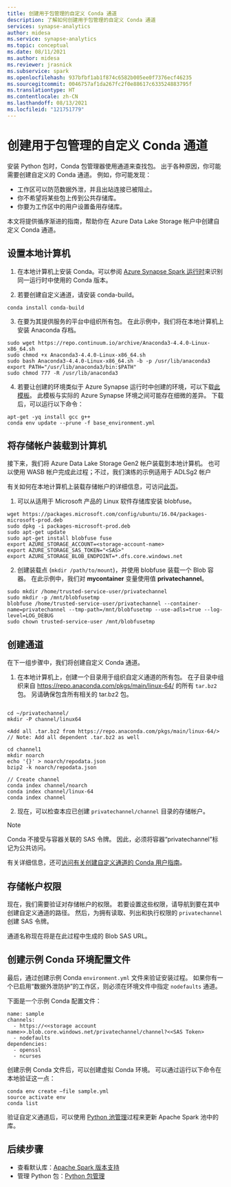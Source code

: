 ```yaml
---
title: 创建用于包管理的自定义 Conda 通道
description: 了解如何创建用于包管理的自定义 Conda 通道
services: synapse-analytics
author: midesa
ms.service: synapse-analytics
ms.topic: conceptual
ms.date: 08/11/2021
ms.author: midesa
ms.reviewer: jrasnick
ms.subservice: spark
ms.openlocfilehash: 937bfbf1ab1f874c6582b005ee0f7376ecf46235
ms.sourcegitcommit: 0046757af1da267fc2f0e88617c633524883795f
ms.translationtype: HT
ms.contentlocale: zh-CN
ms.lasthandoff: 08/13/2021
ms.locfileid: "121751779"
---
```

# <a name="create-a-custom-conda-channel-for-package-management"></a>创建用于包管理的自定义 Conda 通道 
安装 Python 包时，Conda 包管理器使用通道来查找包。 出于各种原因，你可能需要创建自定义的 Conda 通道。 例如，你可能发现：

- 工作区可以防范数据外泄，并且出站连接已被阻止。  
- 你不希望将某些包上传到公共存储库。
- 你要为工作区中的用户设置备用存储库。

本文将提供循序渐进的指南，帮助你在 Azure Data Lake Storage 帐户中创建自定义 Conda 通道。

## <a name="set-up-your-local-machine"></a>设置本地计算机

1. 在本地计算机上安装 Conda。可以参阅 [Azure Synapse Spark 运行时](./apache-spark-version-support.md)来识别同一运行时中使用的 Conda 版本。
   
2. 若要创建自定义通道，请安装 conda-build。
```
conda install conda-build
```
3. 在要为其提供服务的平台中组织所有包。 在此示例中，我们将在本地计算机上安装 Anaconda 存档。

```
sudo wget https://repo.continuum.io/archive/Anaconda3-4.4.0-Linux-x86_64.sh 
sudo chmod +x Anaconda3-4.4.0-Linux-x86_64.sh  
sudo bash Anaconda3-4.4.0-Linux-x86_64.sh -b -p /usr/lib/anaconda3 
export PATH="/usr/lib/anaconda3/bin:$PATH" 
sudo chmod 777 -R /usr/lib/anaconda3  
```

4. 若要让创建的环境类似于 Azure Synapse 运行时中创建的环境，可以下载[此模板](https://github.com/Azure-Samples/Synapse/blob/main/Spark/Python/base_environment.yml)。 此模板与实际的 Azure Synapse 环境之间可能存在细微的差异。 下载后，可以运行以下命令：
```
apt-get -yq install gcc g++
conda env update --prune -f base_environment.yml
```

## <a name="mount-the-storage-account-onto-your-machine"></a>将存储帐户装载到计算机
接下来，我们将 Azure Data Lake Storage Gen2 帐户装载到本地计算机。 也可以使用 WASB 帐户完成此过程；不过，我们演练的示例适用于 ADLSg2 帐户 
 
有关如何在本地计算机上装载存储帐户的详细信息，可访问[此页](https://github.com/Azure/azure-storage-fuse#blobfuse )。 

1. 可以从适用于 Microsoft 产品的 Linux 软件存储库安装 blobfuse。

```
wget https://packages.microsoft.com/config/ubuntu/16.04/packages-microsoft-prod.deb 
sudo dpkg -i packages-microsoft-prod.deb 
sudo apt-get update 
sudo apt-get install blobfuse fuse 
export AZURE_STORAGE_ACCOUNT=<storage-account-name>
export AZURE_STORAGE_SAS_TOKEN="<SAS>" 
export AZURE_STORAGE_BLOB_ENDPOINT=*.dfs.core.windows.net
```

2. 创建装载点 (```mkdir /path/to/mount```)，并使用 blobfuse 装载一个 Blob 容器。 在此示例中，我们对 **mycontainer** 变量使用值 **privatechannel**。
   
```
sudo mkdir /home/trusted-service-user/privatechannel 
sudo mkdir -p /mnt/blobfusetmp 
blobfuse /home/trusted-service-user/privatechannel --container-name=privatechannel --tmp-path=/mnt/blobfusetmp --use-adls=true --log-level=LOG_DEBUG 
sudo chown trusted-service-user /mnt/blobfusetmp 
```
## <a name="create-the-channel"></a>创建通道
在下一组步骤中，我们将创建自定义 Conda 通道。

1. 在本地计算机上，创建一个目录用于组织自定义通道的所有包。 在子目录中组织来自 https://repo.anaconda.com/pkgs/main/linux-64/ 的所有 ```tar.bz2``` 包。 另请确保包含所有相关的 tar.bz2 包。
   
```

cd ~/privatechannel/ 
mkdir -P channel/linux64 

<Add all .tar.bz2 from https://repo.anaconda.com/pkgs/main/linux-64/> 
// Note: Add all dependent .tar.bz2 as well 

cd channel1 
mkdir noarch 
echo '{}' > noarch/repodata.json 
bzip2 -k noarch/repodata.json 

// Create channel 
conda index channel/noarch 
conda index channel/linux-64 
conda index channel
```

2. 现在，可以检查本应已创建 ```privatechannel/channel``` 目录的存储帐户。

>[!Note]
> Conda 不接受与容器关联的 SAS 令牌。 因此，必须将容器“privatechannel”标记为公共访问。


有关详细信息，还可[访问有关创建自定义通道的 Conda 用户指南](https://docs.conda.io/projects/conda/en/latest/user-guide/tasks/create-custom-channels.html)。 

## <a name="storage-account-permissions"></a>存储帐户权限
现在，我们需要验证对存储帐户的权限。 若要设置这些权限，请导航到要在其中创建自定义通道的路径。 然后，为拥有读取、列出和执行权限的 ```privatechannel``` 创建 SAS 令牌。 

通道名称现在将是在此过程中生成的 Blob SAS URL。  

## <a name="create-a-sample-conda-environment-configuration-file"></a>创建示例 Conda 环境配置文件
最后，通过创建示例 Conda ```environment.yml``` 文件来验证安装过程。 如果你有一个已启用“数据外泄防护”的工作区，则必须在环境文件中指定 ``nodefaults`` 通道。

下面是一个示例 Conda 配置文件：
```
name: sample 
channels: 
  - https://<<storage account name>>.blob.core.windows.net/privatechannel/channel?<<SAS Token>
  - nodefaults 
dependencies: 
  - openssl 
  - ncurses 
```
创建示例 Conda 文件后，可以创建虚拟 Conda 环境。 可以通过运行以下命令在本地验证这一点：

```
conda env create –file sample.yml  
source activate env 
conda list 
```
验证自定义通道后，可以使用 [Python 池管理](./apache-spark-manage-python-packages.md)过程来更新 Apache Spark 池中的库。

## <a name="next-steps"></a>后续步骤
- 查看默认库：[Apache Spark 版本支持](apache-spark-version-support.md)
- 管理 Python 包：[Python 包管理](./apache-spark-manage-python-packages.md)

